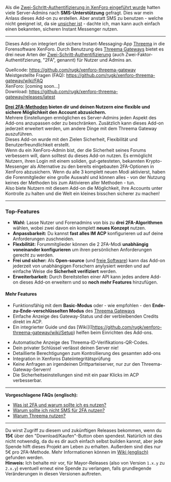 Als die [Zwei-Schritt-Authentifizierung in XenForo eingeführt wurde](https://xenforo.com/community/threads/two-step-verification-and-security-improvements.99881/) hatten viele Server-Admins nach **SMS-Unterstützung** gefragt. Dies war mein Anlass dieses Add-on zu erstellen. Aber anstatt SMS zu benutzen - welche nicht geeignet ist, da sie [unsicher ist](https://github.com/rugk/xenforo-threema-gateway/wiki/FAQ#why-not-just-sms) - dachte ich, man kann auch einfach einen bekannten, sicheren Instant Messenger nutzen.

---

Dieses Add-on integriert die sichere Instant-Messaging-App  [Threema](https://threema.ch) in die Forensoftware XenForo. Durch Benutzung des [Threema Gateways](https://gateway.threema.ch) bietet es drei neue Arten der  [Zwei-Schritt-Authentifizierung](https://xenforo.com/community/threads/two-step-verification-and-security-improvements.99881/) (auch Zwei-Faktor-Authentifzierung, "2FA", genannt) für Nutzer und Admins an.

Quellcode: <https://github.com/rugk/xenforo-threema-gateway>  
Meistgestellte Fragen (FAQ): <https://github.com/rugk/xenforo-threema-gateway/wiki/FAQ>  
XenForo: [coming soon…]  
Download: <https://github.com/rugk/xenforo-threema-gateway/releases/latest>  

**[Drei 2FA-Methoden](https://github.com/rugk/xenforo-threema-gateway/blob/master/docs/2faMethods.md) bieten dir und deinen Nutzern eine flexible und sichere Möglichkeit den Account abzusichern.**  
Mehrere Einstellungen ermöglichen es Server-Admins jeden Aspekt des Add-ons anzupassen oder zu beschränken. Zusätzlich kann dieses Add-on jederzeit erweitert werden, um andere Dinge mit dem Threema Gateway auszuführen.  
Dieses Add-on wurde mit den Zielen Sicherheit, Flexibilität und Benutzerfreundlichkeit erstellt.  
Wenn du ein XenForo-Admin bist, der die Sicherheit seines Forums verbessern will, dann solltest du dieses Add-on nutzen. Es ermöglicht Nutzern, ihren Login mit einem soliden, gut-getesteten, bekannten Krypto-Messenger als Alternative zu den bereits eingebauten 2FA-Optionen in XenForo abzusichern. Wenn du alle 3 komplett neuen Modi aktivierst, haben die Forenmitglieder eine große Auswahl und können alles - von der Nutzung keines der Methoden bis zum Aktivieren aller Methoden - tun.  
Also biete Nutzern mit diesem Add-on die Möglichkeit, ihre Accounts unter Kontrolle zu halten und die Welt ein kleines bisschen sicherer zu machen!

---

### Top-Features

* **Wahl:** Lasse Nutzer und Forenadmins von bis zu **drei 2FA-Algorithmen** wählen, wobei zwei davon ein komplett **neues Konzept** nutzen.
* **Anpassbarkeit:** Du kannst **fast alles IM ACP** konfigurieren ud auf deine Anforderungen zuschneiden.
* **Flexbilität:** Forummitglieder können die 2 2FA-Modi **unabhängig voneinander konfigurieren** um ihren persönlichen Anforderungen gerecht zu werden.
* **Frei und sicher:** Als **Open-source** (und [freie Software](https://de.wikipedia.org/wiki/Freie_Software)) kann das Add-on jederzeit von unabhängigen Forschern anylysiert werden und auf einfache  Weise die **Sicherheit verifiziert** werden.
* **Erweiterbarkeit:** Durch Bereitstellen einer API kann jedes andere Add-on dieses Add-on erweitern und so **noch mehr Features** hinzufügen.

#### Mehr Features

<!-- admin -->
* Funktionsfähig mit dem **Basic-Modus** oder - wie empfohlen - den **Ende-zu-Ende-verschlüsselten Modus** des [Threema Gateways](https://gateway.threema.ch/de/products)
* Einfache Anzeige des Gateway-Status und der verbleibenden Credits direkt im ACP.
* Ein integrierter Guide und das  [Wiki]((https://github.com/rugk/xenforo-threema-gateway/wiki/Setup) helfen beim Einrichten des Add-ons.
<!-- security -->
* Automatische Anzeige des Threema-ID-Verifikations-QR-Codes.
* Dein privater Schlüssel verlässt deinen Server nie!
* Detaillierte Berechtigungen zum Kontrollierung des gesamten add-ons
* Integration in Xenforos Dateiintegritätsprüfung
* Keine Anfragen an irgendeinen Drittparteiserver, nur zur den Threema-Gateway-Servern!
* Die Sicherheitseinstellungen sind mit ein paar Klicks im ACP verbesserbar.

---

**Vorgeschlagene FAQs (englisch):**
* [Was ist 2FA und warum sollte ich es nutzen?](https://github.com/rugk/xenforo-threema-gateway/wiki/FAQ#what-is-two-factor-authentication-and-why-should-i-use-it)
* [Warum sollte ich nicht SMS für 2FA nutzen?](https://github.com/rugk/xenforo-threema-gateway/wiki/FAQ#why-not-just-sms)
* [Warum Threema nutzen?](https://github.com/rugk/xenforo-threema-gateway/wiki/FAQ#why-did-you-choose-threema-id-like-to-have-whatsapp-instead)

---

Du wirst Zugriff zu diesem und zukünftigen Releases bekommen, wenn du **15€** über den "Download/Kaufen"-Button oben spendest.
Natürlich ist dies nicht notwendig, da du es dir auch einfach selbst builden kannst, aber jede Spende hilft dieses Projekt am Leben zu erhalten. Außerdem sind dies nur 5€ pro 2FA-Methode. Mehr Informationen können im [Wiki (englisch)](https://github.com/rugk/xenforo-threema-gateway/wiki/FAQ#donations--releases) gefunden werden.  
**Hinweis:** Ich behalte mir vor, für Mayor-Releases (also von Version `1.x.y` zu `2.x.y`) eventuell erneut eine Spende zu verlangen, falls grundlegende Veränderungen in diesen Versionen auftreten.
